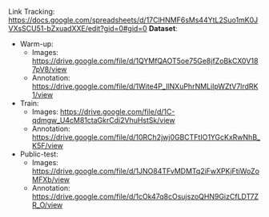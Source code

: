 Link Tracking: https://docs.google.com/spreadsheets/d/17ClHNMF6sMs44YtL2Suo1mK0JVXsSCU51-bZxuadXXE/edit?gid=0#gid=0
**Dataset**:
  + Warm-up:
    + Images: https://drive.google.com/file/d/1QYMfQAOT5oe75Ge8jfZoBkCX0V187pV8/view
    + Annotation: https://drive.google.com/file/d/1Wite4P_IlNXuPhrNMLiIpWZtV7lrdRK1/view
  + Train:
    + Images: https://drive.google.com/file/d/1C-qdmgw_U4cM81ctaGkrCdi2VhuHstSk/view
    + Annotation: https://drive.google.com/file/d/10RCh2jwj0GBCTFtIO1YGcKxRwNhB_K5F/view
  + Public-test:
    + Images: https://drive.google.com/file/d/1JNO84TFvMDMTq2iFwXPKjFtiWoZoMFXb/view
    + Annotation: https://drive.google.com/file/d/1cOk47q8cOsujszoQHN9GizCfLDT7ZR_O/view
